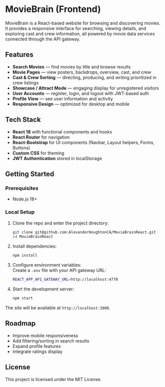 # MovieBrain (Frontend)

MovieBrain is a React-based website for browsing and discovering movies.  
It provides a responsive interface for searching, viewing details, and exploring cast and crew information, all powered by movie data services connected through the API gateway.

## Features

- **Search Movies** — find movies by title and browse results
- **Movie Pages** — view posters, backdrops, overview, cast, and crew
- **Cast & Crew Sorting** — directing, producing, and writing prioritized in crew listings
- **Showcase / Attract Mode** — engaging display for unregistered visitors
- **User Accounts** — register, login, and logout with JWT-based auth
- **Profile View** — see user information and activity
- **Responsive Design** — optimized for desktop and mobile

## Tech Stack

- **React 18** with functional components and hooks
- **React Router** for navigation
- **React-Bootstrap** for UI components (Navbar, Layout helpers, Forms, Buttons)
- **Custom CSS** for theming
- **JWT Authentication** stored in localStorage

## Getting Started

### Prerequisites
- Node.js 18+

### Local Setup

1. Clone the repo and enter the project directory:
   ```bash
   git clone git@github.com:AlexanderHoughtonCA/MovieBrainReact.git
   cd MovieBrainReact
   ```

2. Install dependencies:
   ```bash
   npm install
   ```

3. Configure environment variables:  
   Create a `.env` file with your API gateway URL:
   ```bash
   REACT_APP_API_GATEWAY_URL=http://localhost:4770
   ```

4. Start the development server:
   ```bash
   npm start
   ```

The site will be available at `http://localhost:3000`.

## Roadmap

- Improve mobile responsiveness
- Add filtering/sorting in search results
- Expand profile features
- Integrate ratings display

## License

This project is licensed under the MIT License.
